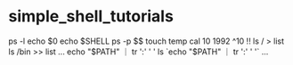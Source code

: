 # simple_shell_tutorials
ps -l
echo $0
echo $SHELL
ps -p $$
touch temp
cal 10 1992
^10
!!
ls / > list
ls /bin >> list
...
echo "$PATH" ｜ tr ':' ' '
ls `echo "$PATH" ｜ tr ':' ' '`
...
